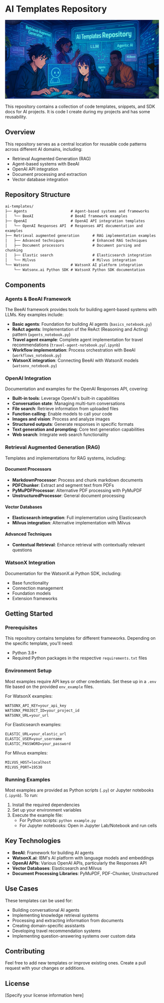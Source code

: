 # AI Templates Repository

![AI Engineering](logo.png)

This repository contains a collection of code templates, snippets, and SDK docs for AI projects. It is code I create during my projects and has some reusability.

## Overview

This repository serves as a central location for reusable code patterns across different AI domains, including:

- Retrieval Augmented Generation (RAG)
- Agent-based systems with BeeAI
- OpenAI API integration
- Document processing and extraction
- Vector database integration

## Repository Structure

```
ai-templates/
├── Agents                    # Agent-based systems and frameworks
│   └── BeeAI                 # BeeAI framework examples
├── OpenAI                    # OpenAI API integration templates
│   └── OpenAI Responses API  # Responses API documentation and examples
├── Retrieval augmented generation      # RAG implementation examples
│   ├── Advanced techniques             # Enhanced RAG techniques
│   ├── Document processors             # Document parsing and chunking
│   ├── Elastic search                  # Elasticsearch integration
│   └── Milvus                          # Milvus integration
└── Watsonx                   # WatsonX AI platform integration
    └── Watsonx.ai Python SDK # WatsonX Python SDK documentation
```

## Components

### Agents & BeeAI Framework

The BeeAI framework provides tools for building agent-based systems with LLMs. Key examples include:

- **Basic agents**: Foundation for building AI agents (`basics_notebook.py`)
- **ReAct agents**: Implementation of the ReAct (Reasoning and Acting) pattern (`agents_notebook.py`)
- **Travel agent example**: Complete agent implementation for travel recommendations (`travel-agent-notebook.py`/`.ipynb`)
- **Workflow implementation**: Process orchestration with BeeAI (`workflows_notebook.py`)
- **WatsonX integration**: Connecting BeeAI with WatsonX models (`watsonx_notebook.py`)

### OpenAI Integration

Documentation and examples for the OpenAI Responses API, covering:

- **Built-in tools**: Leverage OpenAI's built-in capabilities
- **Conversation state**: Managing multi-turn conversations
- **File search**: Retrieve information from uploaded files
- **Function calling**: Enable models to call your code
- **Images and vision**: Process and analyze images
- **Structured outputs**: Generate responses in specific formats
- **Text generation and prompting**: Core text generation capabilities
- **Web search**: Integrate web search functionality

### Retrieval Augmented Generation (RAG)

Templates and implementations for RAG systems, including:

#### Document Processors
- **MarkdownProcessor**: Process and chunk markdown documents
- **PDFChunker**: Extract and segment text from PDFs
- **PyMuPDFProcessor**: Alternative PDF processing with PyMuPDF
- **UnstructuredProcessor**: General document processing

#### Vector Databases
- **Elasticsearch integration**: Full implementation using Elasticsearch
- **Milvus integration**: Alternative implementation with Milvus

#### Advanced Techniques
- **Contextual Retrieval**: Enhance retrieval with contextually relevant questions

### WatsonX Integration

Documentation for the WatsonX.ai Python SDK, including:

- Base functionality
- Connection management
- Foundation models
- Extension frameworks

## Getting Started

### Prerequisites

This repository contains templates for different frameworks. Depending on the specific template, you'll need:

- Python 3.8+ 
- Required Python packages in the respective `requirements.txt` files

### Environment Setup

Most examples require API keys or other credentials. Set these up in a `.env` file based on the provided `env_example` files.

For WatsonX examples:
```
WATSONX_API_KEY=your_api_key
WATSONX_PROJECT_ID=your_project_id
WATSONX_URL=your_url
```

For Elasticsearch examples:
```
ELASTIC_URL=your_elastic_url
ELASTIC_USER=your_username
ELASTIC_PASSWORD=your_password
```

For Milvus examples:
```
MILVUS_HOST=localhost
MILVUS_PORT=19530
```

### Running Examples

Most examples are provided as Python scripts (`.py`) or Jupyter notebooks (`.ipynb`). To run:

1. Install the required dependencies
2. Set up your environment variables
3. Execute the example file:
   - For Python scripts: `python example.py`
   - For Jupyter notebooks: Open in Jupyter Lab/Notebook and run cells

## Key Technologies

- **BeeAI**: Framework for building AI agents
- **WatsonX.ai**: IBM's AI platform with language models and embeddings
- **OpenAI APIs**: Various OpenAI APIs, particularly the Responses API
- **Vector Databases**: Elasticsearch and Milvus
- **Document Processing Libraries**: PyMuPDF, PDF-Chunker, Unstructured

## Use Cases

These templates can be used for:

- Building conversational AI agents
- Implementing knowledge retrieval systems
- Processing and extracting information from documents
- Creating domain-specific assistants
- Developing travel recommendation systems
- Implementing question-answering systems over custom data

## Contributing

Feel free to add new templates or improve existing ones. Create a pull request with your changes or additions.

## License

[Specify your license information here]

